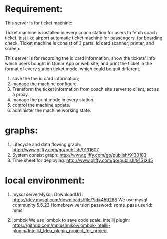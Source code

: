 # Requirement:
This server is for ticket machine:

Ticket machine is installed in every coach station for users to fetch coach ticket.
just like airport automatic ticket machine for passengers, for boarding check.
Ticket machine is consist of 3 parts:
Id card scanner, printer, and screen.

This server is for recording the id card information,
show the tickets' info which users bought in Qunar App or web site,
and print the ticket in the format of every station ticket mode, which could be quit different.


1. save the the id card information;
2. manage the machine configure.
3. Transform the ticket information from coach site server to client, act as a proxy.
4. manage the print mode in every station.
5. control the machine update.
6. administer the machine working state.

# graphs:
1. Lifecycle and data flowing graph:
http://www.gliffy.com/go/publish/9131607
2. System consist graph:
http://www.gliffy.com/go/publish/9130183
3. Time sheet for deploying:
http://www.gliffy.com/go/publish/9151245

# local environment:
1. mysql
serverMysql:
DownloadUrl : https://dev.mysql.com/downloads/file/?id=459286
We use mysql community 5.6.23 Homebrew version
password:  some_pass
userId: mms

2. lombok
We use lombok to save code scale.
intellij plugin:
https://github.com/mplushnikov/lombok-intellij-plugin#IntelliJ_Idea_plugin_project_for_project


